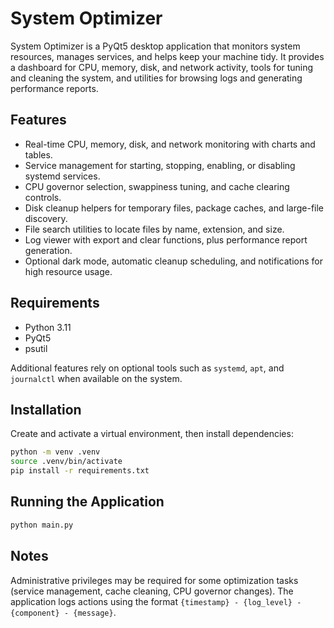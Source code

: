 # System Optimizer

System Optimizer is a PyQt5 desktop application that monitors system resources, manages services, and helps keep your machine tidy. It provides a dashboard for CPU, memory, disk, and network activity, tools for tuning and cleaning the system, and utilities for browsing logs and generating performance reports.

## Features

- Real-time CPU, memory, disk, and network monitoring with charts and tables.
- Service management for starting, stopping, enabling, or disabling systemd services.
- CPU governor selection, swappiness tuning, and cache clearing controls.
- Disk cleanup helpers for temporary files, package caches, and large-file discovery.
- File search utilities to locate files by name, extension, and size.
- Log viewer with export and clear functions, plus performance report generation.
- Optional dark mode, automatic cleanup scheduling, and notifications for high resource usage.

## Requirements

- Python 3.11
- PyQt5
- psutil

Additional features rely on optional tools such as `systemd`, `apt`, and `journalctl` when available on the system.

## Installation

Create and activate a virtual environment, then install dependencies:

```bash
python -m venv .venv
source .venv/bin/activate
pip install -r requirements.txt
```

## Running the Application

```bash
python main.py
```

## Notes

Administrative privileges may be required for some optimization tasks (service management, cache cleaning, CPU governor changes). The application logs actions using the format `{timestamp} - {log_level} - {component} - {message}`.
